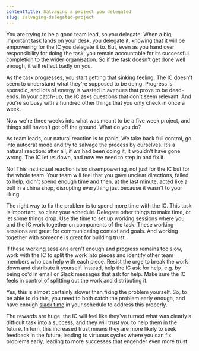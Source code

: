 ```yaml
---
contentTitle: Salvaging a project you delegated
slug: salvaging-delegated-project
---
```


You are trying to be a good team lead, so you delegate. When a big, important task lands on your desk, you delegate it, knowing that it will be empowering for the IC you delegate it to. But, even as you hand over responsibility for doing the task, you remain accountable for its successful completion to the wider organisation. So if the task doesn't get done well enough, it will reflect badly on you.

As the task progresses, you start getting that sinking feeling. The IC doesn't seem to understand what they're supposed to be doing. Progress is sporadic, and lots of energy is wasted in avenues that prove to be dead-ends. In your catch-up, the IC asks questions that don't seem relevant. And you're so busy with a hundred other things that you only check in once a week.

Now we're three weeks into what was meant to be a five week project, and things still haven't got off the ground. What do you do?

As team leads, our natural reaction is to panic. We take back full control, go into autocrat mode and try to salvage the process by ourselves. It’s a natural reaction: after all, if *we* had been doing it, it wouldn't have gone wrong. The IC let *us* down, and now we need to step in and fix it.

No! This instinctual reaction is so disempowering, not just for the IC but for the whole team. Your team will feel that you gave unclear directions, failed to help, didn't spend enough time and then, at the last minute, acted like a bull in a china shop, disrupting everything just because it wasn't to your liking.

The right way to fix the problem is to spend more time with the IC. This task is important, so clear your schedule. Delegate other things to make time, or let some things drop. Use the time to set up working sessions where you and the IC work together on components of the task. These working sessions are great for communicating context and goals. And working together with someone is great for building trust.

If these working sessions aren't enough and progress remains too slow, work with the IC to split the work into pieces and identify other team members who can help with each piece. Resist the urge to break the work down and distribute it yourself. Instead, help the IC ask for help, e.g. by being cc'd in email or Slack messages that ask for help. Make sure the IC feels in control of splitting out the work and distributing it.

Yes, this is almost certainly slower than fixing the problem yourself. So, to be able to do this, you need to both catch the problem early enough, and have enough [slack time](/blog/slack-makes-better-leaders) in your schedule to address this properly.

The rewards are huge: the IC will feel like they've turned what was clearly a difficult task into a success, and they will trust you to help them in the future. In turn, this increased trust means they are more likely to seek feedback in the future, leading to virtuous cycles where you can fix problems early, leading to more successes that engender even more trust.

